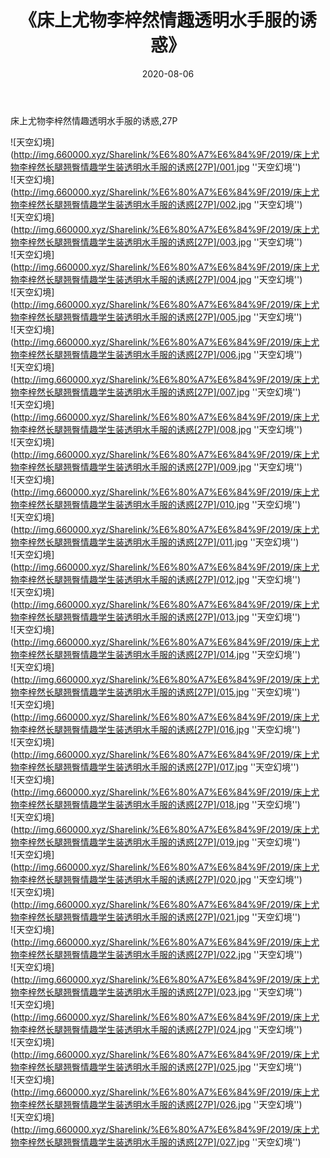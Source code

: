 ﻿---
layout: post
title:  《床上尤物李梓然情趣透明水手服的诱惑》
date:   2020-08-06
img: http://img.660000.xyz/Sharelink/%E6%80%A7%E6%84%9F/2019/床上尤物李梓然长腿翘臀情趣学生装透明水手服的诱惑[27P]/000.jpg
categories: [美女, 性感, 泳衣]
---

床上尤物李梓然情趣透明水手服的诱惑,27P

![天空幻境](http://img.660000.xyz/Sharelink/%E6%80%A7%E6%84%9F/2019/床上尤物李梓然长腿翘臀情趣学生装透明水手服的诱惑[27P]/001.jpg ''天空幻境'') <br>
![天空幻境](http://img.660000.xyz/Sharelink/%E6%80%A7%E6%84%9F/2019/床上尤物李梓然长腿翘臀情趣学生装透明水手服的诱惑[27P]/002.jpg ''天空幻境'') <br>
![天空幻境](http://img.660000.xyz/Sharelink/%E6%80%A7%E6%84%9F/2019/床上尤物李梓然长腿翘臀情趣学生装透明水手服的诱惑[27P]/003.jpg ''天空幻境'') <br>
![天空幻境](http://img.660000.xyz/Sharelink/%E6%80%A7%E6%84%9F/2019/床上尤物李梓然长腿翘臀情趣学生装透明水手服的诱惑[27P]/004.jpg ''天空幻境'') <br>
![天空幻境](http://img.660000.xyz/Sharelink/%E6%80%A7%E6%84%9F/2019/床上尤物李梓然长腿翘臀情趣学生装透明水手服的诱惑[27P]/005.jpg ''天空幻境'') <br>
![天空幻境](http://img.660000.xyz/Sharelink/%E6%80%A7%E6%84%9F/2019/床上尤物李梓然长腿翘臀情趣学生装透明水手服的诱惑[27P]/006.jpg ''天空幻境'') <br>
![天空幻境](http://img.660000.xyz/Sharelink/%E6%80%A7%E6%84%9F/2019/床上尤物李梓然长腿翘臀情趣学生装透明水手服的诱惑[27P]/007.jpg ''天空幻境'') <br>
![天空幻境](http://img.660000.xyz/Sharelink/%E6%80%A7%E6%84%9F/2019/床上尤物李梓然长腿翘臀情趣学生装透明水手服的诱惑[27P]/008.jpg ''天空幻境'') <br>
![天空幻境](http://img.660000.xyz/Sharelink/%E6%80%A7%E6%84%9F/2019/床上尤物李梓然长腿翘臀情趣学生装透明水手服的诱惑[27P]/009.jpg ''天空幻境'') <br>
![天空幻境](http://img.660000.xyz/Sharelink/%E6%80%A7%E6%84%9F/2019/床上尤物李梓然长腿翘臀情趣学生装透明水手服的诱惑[27P]/010.jpg ''天空幻境'') <br>
![天空幻境](http://img.660000.xyz/Sharelink/%E6%80%A7%E6%84%9F/2019/床上尤物李梓然长腿翘臀情趣学生装透明水手服的诱惑[27P]/011.jpg ''天空幻境'') <br>
![天空幻境](http://img.660000.xyz/Sharelink/%E6%80%A7%E6%84%9F/2019/床上尤物李梓然长腿翘臀情趣学生装透明水手服的诱惑[27P]/012.jpg ''天空幻境'') <br>
![天空幻境](http://img.660000.xyz/Sharelink/%E6%80%A7%E6%84%9F/2019/床上尤物李梓然长腿翘臀情趣学生装透明水手服的诱惑[27P]/013.jpg ''天空幻境'') <br>
![天空幻境](http://img.660000.xyz/Sharelink/%E6%80%A7%E6%84%9F/2019/床上尤物李梓然长腿翘臀情趣学生装透明水手服的诱惑[27P]/014.jpg ''天空幻境'') <br>
![天空幻境](http://img.660000.xyz/Sharelink/%E6%80%A7%E6%84%9F/2019/床上尤物李梓然长腿翘臀情趣学生装透明水手服的诱惑[27P]/015.jpg ''天空幻境'') <br>
![天空幻境](http://img.660000.xyz/Sharelink/%E6%80%A7%E6%84%9F/2019/床上尤物李梓然长腿翘臀情趣学生装透明水手服的诱惑[27P]/016.jpg ''天空幻境'') <br>
![天空幻境](http://img.660000.xyz/Sharelink/%E6%80%A7%E6%84%9F/2019/床上尤物李梓然长腿翘臀情趣学生装透明水手服的诱惑[27P]/017.jpg ''天空幻境'') <br>
![天空幻境](http://img.660000.xyz/Sharelink/%E6%80%A7%E6%84%9F/2019/床上尤物李梓然长腿翘臀情趣学生装透明水手服的诱惑[27P]/018.jpg ''天空幻境'') <br>
![天空幻境](http://img.660000.xyz/Sharelink/%E6%80%A7%E6%84%9F/2019/床上尤物李梓然长腿翘臀情趣学生装透明水手服的诱惑[27P]/019.jpg ''天空幻境'') <br>
![天空幻境](http://img.660000.xyz/Sharelink/%E6%80%A7%E6%84%9F/2019/床上尤物李梓然长腿翘臀情趣学生装透明水手服的诱惑[27P]/020.jpg ''天空幻境'') <br>
![天空幻境](http://img.660000.xyz/Sharelink/%E6%80%A7%E6%84%9F/2019/床上尤物李梓然长腿翘臀情趣学生装透明水手服的诱惑[27P]/021.jpg ''天空幻境'') <br>
![天空幻境](http://img.660000.xyz/Sharelink/%E6%80%A7%E6%84%9F/2019/床上尤物李梓然长腿翘臀情趣学生装透明水手服的诱惑[27P]/022.jpg ''天空幻境'') <br>
![天空幻境](http://img.660000.xyz/Sharelink/%E6%80%A7%E6%84%9F/2019/床上尤物李梓然长腿翘臀情趣学生装透明水手服的诱惑[27P]/023.jpg ''天空幻境'') <br>
![天空幻境](http://img.660000.xyz/Sharelink/%E6%80%A7%E6%84%9F/2019/床上尤物李梓然长腿翘臀情趣学生装透明水手服的诱惑[27P]/024.jpg ''天空幻境'') <br>
![天空幻境](http://img.660000.xyz/Sharelink/%E6%80%A7%E6%84%9F/2019/床上尤物李梓然长腿翘臀情趣学生装透明水手服的诱惑[27P]/025.jpg ''天空幻境'') <br>
![天空幻境](http://img.660000.xyz/Sharelink/%E6%80%A7%E6%84%9F/2019/床上尤物李梓然长腿翘臀情趣学生装透明水手服的诱惑[27P]/026.jpg ''天空幻境'') <br>
![天空幻境](http://img.660000.xyz/Sharelink/%E6%80%A7%E6%84%9F/2019/床上尤物李梓然长腿翘臀情趣学生装透明水手服的诱惑[27P]/027.jpg ''天空幻境'') <br>
